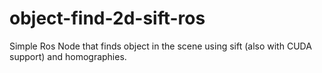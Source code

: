 # object-find-2d-sift-ros
Simple Ros Node that finds object in the scene using sift (also with CUDA support) and homographies.
